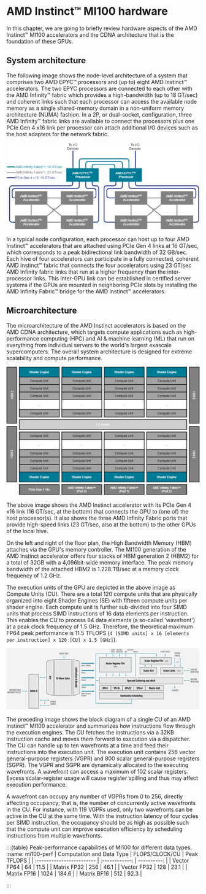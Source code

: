 # AMD Instinct™ MI100 hardware

In this chapter, we are going to briefly review hardware aspects of the AMD
Instinct™ MI100 accelerators and the CDNA architecture that is the foundation of
these GPUs.

## System architecture

The following image shows the node-level architecture of a system that
comprises two AMD EPYC™ processors and (up to) eight AMD Instinct™ accelerators.
The two EPYC processors are connected to each other with the AMD Infinity™
fabric which provides a high-bandwidth (up to 18 GT/sec) and coherent links such
that each processor can access the available node memory as a single
shared-memory domain in a non-uniform memory architecture (NUMA) fashion. In a
2P, or dual-socket, configuration, three AMD Infinity™ fabric links are
available to connect the processors plus one PCIe Gen 4 x16 link per processor
can attach additional I/O devices such as the host adapters for the network
fabric.

![Structure of a single GCD in the AMD Instinct MI100 accelerator](../../data/conceptual/gpu-arch/image004.png "Node-level system architecture with two AMD EPYC™ processors and eight AMD Instinct™ accelerators.")

In a typical node configuration, each processor can host up to four AMD
Instinct™ accelerators that are attached using PCIe Gen 4 links at 16 GT/sec,
which corresponds to a peak bidirectional link bandwidth of 32 GB/sec. Each hive
of four accelerators can participate in a fully connected, coherent AMD
Instinct™ fabric that connects the four accelerators using 23 GT/sec AMD
Infinity fabric links that run at a higher frequency than the inter-processor
links. This inter-GPU link can be established in certified server systems if the
GPUs are mounted in neighboring PCIe slots by installing the AMD Infinity
Fabric™ bridge for the AMD Instinct™ accelerators.

## Microarchitecture

The microarchitecture of the AMD Instinct accelerators is based on the AMD CDNA
architecture, which targets compute applications such as high-performance
computing (HPC) and AI & machine learning (ML) that run on everything from
individual servers to the world's largest exascale supercomputers. The overall
system architecture is designed for extreme scalability and compute performance.

![Structure of the AMD Instinct accelerator (MI100 generation)](../../data/conceptual/gpu-arch/image005.png "Structure of the AMD Instinct accelerator (MI100 generation)")

The above image shows the AMD Instinct accelerator with its PCIe Gen 4 x16
link (16 GT/sec, at the bottom) that connects the GPU to (one of) the host
processor(s). It also shows the three AMD Infinity Fabric ports that provide
high-speed links (23 GT/sec, also at the bottom) to the other GPUs of the local
hive.

On the left and right of the floor plan, the High Bandwidth Memory (HBM)
attaches via the GPU's memory controller.  The MI100 generation of the AMD
Instinct accelerator offers four stacks of HBM generation 2 (HBM2) for a total
of 32GB with a 4,096bit-wide memory interface. The peak memory bandwidth of the
attached HBM2 is 1.228 TB/sec at a memory clock frequency of 1.2 GHz.

The execution units of the GPU are depicted in the above image as Compute
Units (CU). There are a total 120 compute units that are physically organized
into eight Shader Engines (SE) with fifteen compute units per shader engine.
Each compute unit is further sub-divided into four SIMD units that process SIMD
instructions of 16 data elements per instruction. This enables the CU to process
64 data elements (a so-called 'wavefront') at a peak clock frequency of 1.5 GHz.
Therefore, the theoretical maximum FP64 peak performance is 11.5 TFLOPS
(`4 [SIMD units] x 16 [elements per instruction] x 120 [CU] x 1.5 [GHz]`).

![Block diagram of an MI100 compute unit with detailed SIMD view of the AMD CDNA architecture](../../data/conceptual/gpu-arch/image006.png "An MI100 compute unit with detailed SIMD view of the AMD CDNA architecture")

The preceding image shows the block diagram of a single CU of an AMD Instinct™
MI100 accelerator and summarizes how instructions flow through the execution
engines. The CU fetches the instructions via a 32KB instruction cache and moves
them forward to execution via a dispatcher. The CU can handle up to ten
wavefronts at a time and feed their instructions into the execution unit. The
execution unit contains 256 vector general-purpose registers (VGPR) and 800
scalar general-purpose registers (SGPR). The VGPR and SGPR are dynamically
allocated to the executing wavefronts. A wavefront can access a maximum of 102
scalar registers. Excess scalar-register usage will cause register spilling and
thus may affect execution performance.

A wavefront can occupy any number of VGPRs from 0 to 256, directly affecting
occupancy; that is, the number of concurrently active wavefronts in the CU. For
instance, with 119 VGPRs used, only two wavefronts can be active in the CU at
the same time. With the instruction latency of four cycles per SIMD instruction,
the occupancy should be as high as possible such that the compute unit can
improve execution efficiency by scheduling instructions from multiple
wavefronts.

:::{table} Peak-performance capabilities of MI100 for different data types.
:name: mi100-perf
| Computation and Data Type | FLOPS/CLOCK/CU | Peak TFLOPS |
| :------------------------ | :------------: | ----------: |
| Vector FP64               | 64             | 11.5        |
| Matrix FP32               | 256            | 46.1        |
| Vector FP32               | 128            | 23.1        |
| Matrix FP16               | 1024           | 184.6       |
| Matrix BF16               | 512            | 92.3        |

:::
